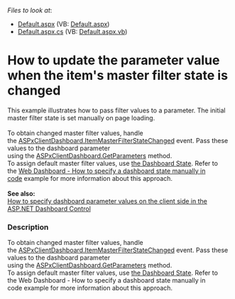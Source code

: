 <!-- default file list -->
*Files to look at*:

* [Default.aspx](./CS/Default.aspx) (VB: [Default.aspx](./VB/Default.aspx))
* [Default.aspx.cs](./CS/Default.aspx.cs) (VB: [Default.aspx.vb](./VB/Default.aspx.vb))
<!-- default file list end -->
# How to update the parameter value when the item's master filter state is changed


<p>This example illustrates how to pass filter values to a parameter. The initial master filter state is set manually on page loading.<br><br>To obtain changed master filter values, handle the <a href="https://documentation.devexpress.com/#Dashboard/DevExpressDashboardWebScriptsASPxClientDashboard_ItemMasterFilterStateChangedtopic">ASPxClientDashboard.ItemMasterFilterStateChanged</a> event. Pass these values to the dashboard parameter using the <a href="https://documentation.devexpress.com/#Dashboard/DevExpressDashboardWebScriptsASPxClientDashboard_GetParameterstopic">ASPxClientDashboard.GetParameters</a> method. <br>To assign default master filter values, use <a href="https://documentation.devexpress.com/Dashboard/118733/Preparing-the-Designer-and-Viewer-Applications/Web-Dashboard/Manage-Dashboard-State">the Dashboard State</a>. Refer to the <a href="https://www.devexpress.com/Support/Center/p/T513681">Web Dashboard - How to specify a dashboard state manually in code</a> example for more information about this approach.<br><br><strong>See also:</strong><br><a href="https://www.devexpress.com/Support/Center/p/T495684">How to specify dashboard parameter values on the client side in the ASP.NET Dashboard Control</a></p>


<h3>Description</h3>

To obtain changed master filter values, handle the&nbsp;<a href="https://documentation.devexpress.com/#Dashboard/DevExpressDashboardWebScriptsASPxClientDashboard_ItemMasterFilterStateChangedtopic">ASPxClientDashboard.ItemMasterFilterStateChanged</a>&nbsp;event.&nbsp;Pass these values to the dashboard parameter using&nbsp;the&nbsp;<a href="https://documentation.devexpress.com/#Dashboard/DevExpressDashboardWebScriptsASPxClientDashboard_GetParameterstopic">ASPxClientDashboard.GetParameters</a>&nbsp;method.&nbsp;<br>To assign default master filter values, use&nbsp;<a href="https://documentation.devexpress.com/Dashboard/118733/Preparing-the-Designer-and-Viewer-Applications/Web-Dashboard/Manage-Dashboard-State">the Dashboard State</a>. Refer to the&nbsp;<a data-ticket="T513681">Web Dashboard - How to specify a dashboard state manually in code</a>&nbsp;example for more information about this approach.

<br/>


